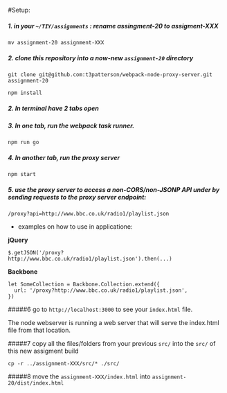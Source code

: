 #Setup:

##### 1. in your `~/TIY/assignments` : rename assingment-20 to assigment-XXX 
```
mv assignment-20 assignment-XXX
```

##### 2. clone this repository into a now-new `assignment-20` directory
```
git clone git@github.com:t3patterson/webpack-node-proxy-server.git assignment-20

npm install
```

##### 2. In terminal have 2 tabs open

##### 3. In one tab, run the webpack task runner. 
  ```
  npm run go
  ```

##### 4. In another tab, run the proxy server
  ```
  npm start
  ```

##### 5. use the proxy server to access a non-CORS/non-JSONP API under by sending requests to the proxy server endpoint:
  ```
  /proxy?api=http://www.bbc.co.uk/radio1/playlist.json
  ```
  - examples on how to use in applicatione:

  **jQuery**
  ```
  $.getJSON('/proxy?http://www.bbc.co.uk/radio1/playlist.json').then(...)
  ```


  **Backbone** 
  ```
  let SomeCollection = Backbone.Collection.extend({
    url: '/proxy?http://www.bbc.co.uk/radio1/playlist.json',
  })
  ```

#####6 go to `http://localhost:3000` to see your `index.html` file.

The node webserver is running a web server that will serve the index.html file from that location.

#####7 copy all the files/folders from your previous `src/` into the `src/` of this new assigment build

```
cp -r ../assignment-XXX/src/* ./src/

```

#####8 move the `assignment-XXX/index.html` into `assignment-20/dist/index.html`
